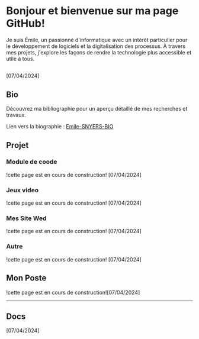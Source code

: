 # Bonjour et bienvenue sur ma page GitHub! 
Je suis Émile, un passionné d'informatique avec un intérêt particulier pour le développement de logiciels et la digitalisation des processus. 
À travers mes projets, j'explore les façons de rendre la technologie plus accessible et utile à tous. 
##
<cette page est en cours de construction> [07/04/2024]

## Bio
Découvrez ma bibliographie pour un aperçu détaillé de mes recherches et travaux.

Lien vers la biographie :   [Emile-SNYERS-BIO](https://github.com/EmileSNYERS/EmileSNYERS/blob/main/Emile-SNYERS-BIO.md)


## Projet 
### Module  de coode 
!cette page est en cours de construction! [07/04/2024]
### Jeux video
!cette page est en cours de construction! [07/04/2024]
### Mes Site Wed
!cette page est en cours de construction! [07/04/2024]
### Autre
!cette page est en cours de construction! [07/04/2024]
## Mon Poste
!cette page est en cours de construction![07/04/2024]


---
## Docs
<cette page est en cours de construction> [07/04/2024]
